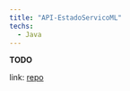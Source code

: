 ```yaml
---
title: "API-EstadoServicoML"
techs: 
  - Java
---
```


**TODO**

link: [repo](https://gitlab.com/diogofpbarros/api-estadoservicoml)